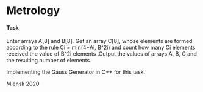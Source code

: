 # Metrology

#### Task
Enter arrays A[8] and B[8]. Get an array C[8], whose elements are formed according to the rule Ci = min(4*Ai, B^2i) and count how many Ci elements received the value of B^2i elements .Output the values of arrays A, B, C and the resulting number of elements.

Implementing the Gauss Generator in C++ for this task.

Miensk 2020
